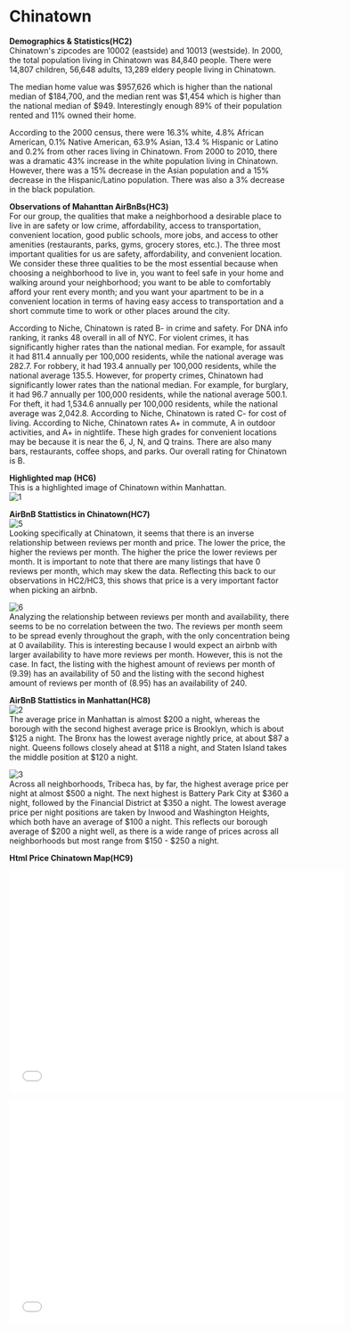 # Chinatown

**Demographics & Statistics(HC2)**  
Chinatown's zipcodes are 10002 (eastside) and 10013 (westside). In 2000, the total population living in Chinatown was 84,840 people. There were 14,807 children, 56,648 adults, 13,289 eldery people living in Chinatown.

The median home value was $957,626 which is higher than the national median of $184,700, and the median rent was $1,454 which is higher than the national median of $949. Interestingly enough 89% of their population rented and 11% owned their home. 

According to the 2000 census, there were 16.3% white, 4.8% African American, 0.1% Native American, 63.9% Asian, 13.4 % Hispanic or Latino and 0.2% from other races living in Chinatown. From 2000 to 2010, there was a dramatic 43% increase in the white population living in Chinatown. However, there was a 15% decrease in the Asian population and a 15% decrease in the Hispanic/Latino population. There was also a 3% decrease in the black population. 



**Observations of Mahanttan AirBnBs(HC3)**  
For our group, the qualities that make a neighborhood a desirable place to live in are safety or low crime, affordability, access to transportation, convenient location, good public schools, more jobs, and access to other amenities (restaurants, parks, gyms, grocery stores, etc.). The three most important qualities for us are safety, affordability, and convenient location. We consider these three qualities to be the most essential because when choosing a neighborhood to live in, you want to feel safe in your home and walking around your neighborhood; you want to be able to comfortably afford your rent every month; and you want your apartment to be in a convenient location in terms of having easy access to transportation and a short commute time to work or other places around the city.  

According to Niche, Chinatown is rated B- in crime and safety. For DNA info ranking, it ranks 48 overall in all of NYC. For violent crimes, it has significantly higher rates than the national median. For example, for assault it had 811.4 annually per 100,000 residents, while the national average was 282.7. For robbery, it had 193.4 annually per 100,000 residents, while the national average 135.5. However, for property crimes, Chinatown had significantly lower rates than the national median. For example, for burglary, it had 96.7 annually per 100,000 residents, while the national average 500.1. For theft, it had 1,534.6 annually per 100,000 residents, while the national average was 2,042.8. According to Niche, Chinatown is rated C- for cost of living. According to Niche, Chinatown rates A+ in commute, A in outdoor activities, and A+ in nightlife. These high grades for convenient locations may be because it is near the 6, J, N, and Q trains. There are also many bars, restaurants, coffee shops, and parks. Our overall rating for Chinatown is B.


**Highlighted map (HC6)**  
This is a highlighted image of Chinatown within Manhattan.  
![1](https://user-images.githubusercontent.com/73083156/99119604-78c79f00-25c7-11eb-950f-f75134fe0c8a.png)  

**AirBnB Stattistics in Chinatown(HC7)**  
![5](https://user-images.githubusercontent.com/73083156/99120024-2aff6680-25c8-11eb-9a69-00050fabd7e9.png)  
	Looking specifically at Chinatown, it seems that there is an inverse relationship between reviews per month and price. The lower the price, the higher the reviews per month. The higher the price the lower reviews per month. It is important to note that there are many listings that have 0 reviews per month, which may skew the data. Reflecting this back to our observations in HC2/HC3, this shows that price is a very important factor when picking an airbnb. 

![6](https://user-images.githubusercontent.com/73083156/99120025-2aff6680-25c8-11eb-9aec-bb42eda27af5.png)   
	Analyzing the relationship between reviews per month and availability, there seems to be no correlation between the two. The reviews per month seem to be spread evenly throughout the graph, with the only concentration being at 0 availability. This is interesting because I would expect an airbnb with larger availability to have more reviews per month. However, this is not the case. In fact, the listing with the highest amount of reviews per month of (9.39) has an availability of 50 and the listing with the second highest amount of reviews per month of (8.95) has an availability of 240. 

**AirBnB Stattistics in Manhattan(HC8)**  
![2](https://user-images.githubusercontent.com/73083156/99120020-2a66d000-25c8-11eb-88b9-1aa5f25a59c6.png)  
	The average price in Manhattan is almost $200 a night, whereas the borough with the second highest average price is Brooklyn, which is about $125 a night. The Bronx has the lowest average nightly price, at about $87 a night. Queens follows closely ahead at $118 a night, and Staten Island takes the middle position at $120 a night.   

![3](https://user-images.githubusercontent.com/73083156/99120021-2a66d000-25c8-11eb-97ec-e0d1494e0e62.png)  
	Across all neighborhoods, Tribeca has, by far, the highest average price per night at almost $500 a night. The next highest is Battery Park City at $360 a night, followed by the Financial District at $350 a night. The lowest average price per night positions are taken by Inwood and Washington Heights, which both have an average of $100 a night. This reflects our borough average of $200 a night well, as there is a wide range of prices across all neighborhoods but most range from $150 - $250 a night.   

**Html Price Chinatown Map(HC9)**
<iframe src="ChinatownAB.html" width="600" height="400" frameborder="0" frameborder="0" marginwidth="0" marginheight="0" allowfullscreen></iframe>  
<dl>
<iframe src="ChinatownAB.html" width="600" height="400" frameborder="0" frameborder="0" marginwidth="0" marginheight="0" allowfullscreen></iframe>
</dl>

